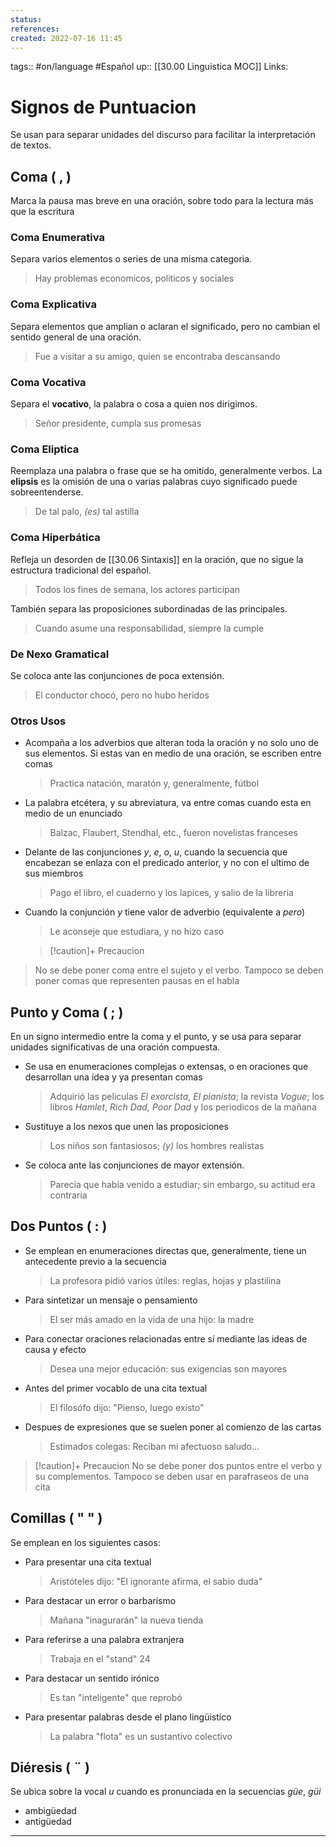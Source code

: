 ```yaml
---
status:
references:
created: 2022-07-16 11:45
---
```

tags:: #on/language #Español 
up:: [[30.00 Linguistica MOC]]
Links: 
# Signos de Puntuacion
Se usan para separar unidades del discurso para facilitar la interpretación de textos.

## Coma ( , )
Marca la pausa mas breve en una oración, sobre todo para la lectura más que la escritura

### Coma Enumerativa
Separa varios elementos o series de una misma categoria.

>Hay problemas economicos, politicos y sociales

### Coma Explicativa 
Separa elementos que amplian o aclaran el significado, pero no cambian el sentido general de una oración.

>Fue a visitar a su amigo, quien se encontraba descansando

### Coma Vocativa
Separa el **vocativo**, la palabra o cosa a quien nos dirigimos.

>Señor presidente, cumpla sus promesas

### Coma Eliptica
Reemplaza una palabra o frase que se ha omitido, generalmente verbos. La **elipsis** es la omisión de una o varias palabras cuyo significado puede sobreentenderse.

>De tal palo, *(es)* tal astilla

### Coma Hiperbática
Refleja un desorden de [[30.06 Sintaxis]] en la oración, que no sigue la estructura tradicional del español.

>Todos los fines de semana, los actores participan

También separa las proposiciones subordinadas de las principales.

>Cuando asume una responsabilidad, siempre la cumple

### De Nexo Gramatical
Se coloca ante las conjunciones de poca extensión.

>El conductor chocó, pero no hubo heridos

### Otros Usos
- Acompaña a los adverbios que alteran toda la oración y no solo uno de sus elementos. Si estas van en medio de una oración, se escriben entre comas
  >Practica natación, maratón y, generalmente, fútbol
- La palabra etcétera, y su abreviatura, va entre comas cuando esta en medio de un enunciado
  >Balzac, Flaubert, Stendhal, etc., fueron novelistas franceses
- Delante de las conjunciones *y*, *e*, *o*, *u*, cuando la secuencia que encabezan se enlaza con el predicado anterior, y no con el ultimo de sus miembros
  >Pago el libro, el cuaderno y los lapices, y salio de la libreria
- Cuando la conjunción *y* tiene valor de adverbio (equivalente a *pero*)
  >Le aconseje que estudiara, y no hizo caso
  
  > [!caution]+ Precaucion
> No se debe poner coma entre el sujeto y el verbo. Tampoco se deben poner comas que representen pausas en el habla

## Punto y Coma ( ; )
En un signo intermedio entre la coma y el punto, y se usa para separar unidades significativas de una oración compuesta.

- Se usa en enumeraciones complejas o extensas, o en oraciones que desarrollan una idea y ya presentan comas
  >Adquirió las peliculas *El exorcista*, *El pianista*; la revista *Vogue*; los libros *Hamlet*, *Rich Dad, Poor Dad* y los periodicos de la mañana
- Sustituye a los nexos que unen las proposiciones
  >Los niños son fantasiosos; *(y)* los hombres realistas
- Se coloca ante las conjunciones de mayor extensión.
  >Parecía que había venido a estudiar; sin embargo, su actitud era contraria

## Dos Puntos ( : )
- Se emplean en enumeraciones directas que, generalmente, tiene un antecedente previo a la secuencia
  >La profesora pidió varios útiles: reglas, hojas y plastilina
- Para sintetizar un mensaje o pensamiento
  >El ser más amado en la vida de una hijo: la madre
- Para conectar oraciones relacionadas entre sí mediante las ideas de causa y efecto
  >Desea una mejor educación: sus exigencias son mayores
- Antes del primer vocablo de una cita textual
  >El filosófo dijo: "Pienso, luego existo"
- Despues de expresiones que se suelen poner al comienzo de las cartas
  >Estimados colegas: Reciban mi afectuoso saludo...
  
 > [!caution]+ Precaucion
> No se debe poner dos puntos entre el verbo y su complementos. Tampoco se deben usar en parafraseos de una cita

## Comillas ( " " )
Se emplean en los siguientes casos:
- Para presentar una cita textual
  >Aristóteles dijo: "El ignorante afirma, el sabio duda"
- Para destacar un error o barbarismo
  >Mañana "inagurarán" la nueva tienda
- Para referirse a una palabra extranjera
  >Trabaja en el "stand" 24
- Para destacar un sentido irónico
  >Es tan "inteligente" que reprobó
- Para presentar palabras desde el plano lingüistico
  >La palabra "flota" es un sustantivo colectivo
  
## Diéresis ( ¨ )
Se ubica sobre la vocal *u* cuando es pronunciada en la secuencias *güe*, *güi*
- ambigüedad
- antigüedad
___

